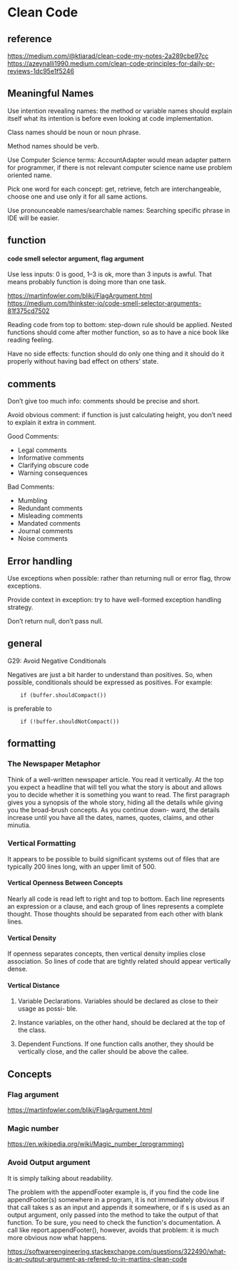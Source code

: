# Clean Code

## reference

https://medium.com/@ktiarad/clean-code-my-notes-2a289cbe97cc  
https://azeynalli1990.medium.com/clean-code-principles-for-daily-pr-reviews-1dc95e1f5246  

## Meaningful Names

Use intention revealing names: the method or variable names should explain itself what its intention is before even looking at code implementation.

Class names should be noun or noun phrase.

Method names should be verb.

Use Computer Science terms: AccountAdapter would mean adapter pattern for programmer, if there is not relevant computer science name use problem oriented name.

Pick one word for each concept: get, retrieve, fetch are interchangeable, choose one and use only it for all same actions.

Use pronounceable names/searchable names: Searching specific phrase in IDE will be easier.

## function

#### code smell selector argument, flag argument 

Use less inputs: 0 is good, 1–3 is ok, more than 3 inputs is awful. That means probably function is doing more than one task.

https://martinfowler.com/bliki/FlagArgument.html  
https://medium.com/thinkster-io/code-smell-selector-arguments-81f375cd7502  

Reading code from top to bottom: step-down rule should be applied. Nested functions should come after mother function, so as to have a nice book like reading feeling.

Have no side effects: function should do only one thing and it should do it properly without having bad effect on others’ state.

## comments

Don’t give too much info: comments should be precise and short.

Avoid obvious comment: if function is just calculating height, you don’t need to explain it extra in comment.

Good Comments:

- Legal comments
- Informative comments
- Clarifying obscure code
- Warning consequences

Bad Comments:

- Mumbling
- Redundant comments
- Misleading comments
- Mandated comments
- Journal comments
- Noise comments

## Error handling

Use exceptions when possible: rather than returning null or error flag, throw exceptions.

Provide context in exception: try to have well-formed exception handling strategy.

Don’t return null, don’t pass null.

## general

G29: Avoid Negative Conditionals

Negatives are just a bit harder to understand than positives. So, when possible, conditionals should be expressed as positives. For example:

        if (buffer.shouldCompact())
is preferable to

        if (!buffer.shouldNotCompact())

## formatting 

### The Newspaper Metaphor

Think of a well-written newspaper article. You read it vertically. At the top you expect a headline that will tell you what the story is about and allows you to decide whether it is something you want to read. The first paragraph gives you a synopsis of the whole story, hiding all the details while giving you the broad-brush concepts. As you continue down- ward, the details increase until you have all the dates, names, quotes, claims, and other minutia.

### Vertical Formatting

It appears to be possible to build significant systems out of files that are typically 200 lines long, with an upper limit of 500. 

#### Vertical Openness Between Concepts

Nearly all code is read left to right and top to bottom. Each line represents an expression or a clause, and each group of lines represents a complete thought. Those thoughts should be separated from each other with blank lines.

#### Vertical Density
If openness separates concepts, then vertical density implies close association. So lines of code that are tightly related should appear vertically dense.

#### Vertical Distance

1. Variable Declarations. Variables should be declared as close to their usage as possi- ble.

2. Instance variables, on the other hand, should be declared at the top of the class. 

3. Dependent Functions. If one function calls another, they should be vertically close, and the caller should be above the callee.

## Concepts

### Flag argument

https://martinfowler.com/bliki/FlagArgument.html

### Magic number

https://en.wikipedia.org/wiki/Magic_number_(programming)

### Avoid Output argument

It is simply talking about readability.

The problem with the appendFooter example is, if you find the code line appendFooter(s) somewhere in a program, it is not immediately obvious if that call takes s as an input and appends it somewhere, or if s is used as an output argument, only passed into the method to take the output of that function. To be sure, you need to check the function's documentation. A call like report.appendFooter(), however, avoids that problem: it is much more obvious now what happens.

https://softwareengineering.stackexchange.com/questions/322490/what-is-an-output-argument-as-refered-to-in-martins-clean-code

